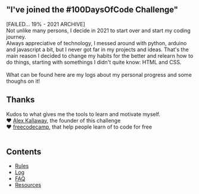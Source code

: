 ## "I've joined the #100DaysOfCode Challenge"
[FAILED... 19% - 2021 ARCHIVE]<br>
Not unlike many persons, I decide in 2021 to start over and start my coding journey. <br>
Always appreciative of technology, I messed around with python, arduino and javascript a bit, but I never got far in my projects and ideas. That's the main reason I decided to change my habits for the better and relearn how to do things, starting with somethings I didn't quite know: HTML and CSS.<br><br>
What can be found here are my logs about my personal progress and some thoughs on it!

## Thanks
Kudos to what gives me the tools to learn and motivate myself.<br>
:heart: <a href="https://twitter.com/ka11away">Alex Kallaway</a>, the founder of this challenge <br>
:heart: <a href="https://www.freecodecamp.org/">freecodecamp</a>, that help people learn of to code for free<br><br>

## Contents
* [Rules](rules.md)
* [Log](log.md)
* [FAQ](FAQ.md)
* [Resources](resources.md)
